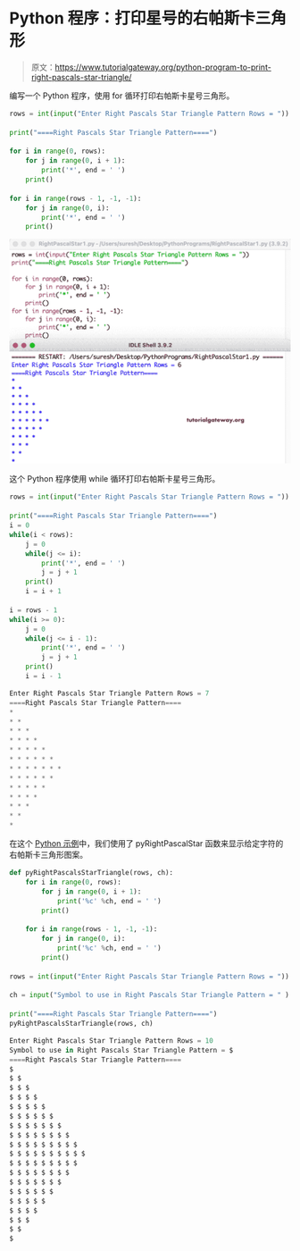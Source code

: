 # Python 程序：打印星号的右帕斯卡三角形

> 原文：<https://www.tutorialgateway.org/python-program-to-print-right-pascals-star-triangle/>

编写一个 Python 程序，使用 for 循环打印右帕斯卡星号三角形。

```py
rows = int(input("Enter Right Pascals Star Triangle Pattern Rows = "))

print("====Right Pascals Star Triangle Pattern====")

for i in range(0, rows):
    for j in range(0, i + 1):
        print('*', end = ' ')
    print()

for i in range(rows - 1, -1, -1):
    for j in range(0, i):
        print('*', end = ' ')
    print()
```

![Python Program to Print Right Pascals Star Triangle](img/4d1ce706e238de6fac57c327a852530e.png)

这个 Python 程序使用 while 循环打印右帕斯卡星号三角形。

```py
rows = int(input("Enter Right Pascals Star Triangle Pattern Rows = "))

print("====Right Pascals Star Triangle Pattern====")
i = 0
while(i < rows):
    j = 0
    while(j <= i):
        print('*', end = ' ')
        j = j + 1
    print()
    i = i + 1

i = rows - 1
while(i >= 0):
    j = 0
    while(j <= i - 1):
        print('*', end = ' ')
        j = j + 1
    print()
    i = i - 1
```

```py
Enter Right Pascals Star Triangle Pattern Rows = 7
====Right Pascals Star Triangle Pattern====
* 
* * 
* * * 
* * * * 
* * * * * 
* * * * * * 
* * * * * * * 
* * * * * * 
* * * * * 
* * * * 
* * * 
* * 
* 
```

在这个 [Python 示例](https://www.tutorialgateway.org/python-programming-examples/)中，我们使用了 pyRightPascalStar 函数来显示给定字符的右帕斯卡三角形图案。

```py
def pyRightPascalsStarTriangle(rows, ch):
    for i in range(0, rows):
        for j in range(0, i + 1):
            print('%c' %ch, end = ' ')
        print()

    for i in range(rows - 1, -1, -1):
        for j in range(0, i):
            print('%c' %ch, end = ' ')
        print()

rows = int(input("Enter Right Pascals Star Triangle Pattern Rows = "))

ch = input("Symbol to use in Right Pascals Star Triangle Pattern = " )

print("====Right Pascals Star Triangle Pattern====")
pyRightPascalsStarTriangle(rows, ch)
```

```py
Enter Right Pascals Star Triangle Pattern Rows = 10
Symbol to use in Right Pascals Star Triangle Pattern = $
====Right Pascals Star Triangle Pattern====
$ 
$ $ 
$ $ $ 
$ $ $ $ 
$ $ $ $ $ 
$ $ $ $ $ $ 
$ $ $ $ $ $ $ 
$ $ $ $ $ $ $ $ 
$ $ $ $ $ $ $ $ $ 
$ $ $ $ $ $ $ $ $ $ 
$ $ $ $ $ $ $ $ $ 
$ $ $ $ $ $ $ $ 
$ $ $ $ $ $ $ 
$ $ $ $ $ $ 
$ $ $ $ $ 
$ $ $ $ 
$ $ $ 
$ $ 
$
```